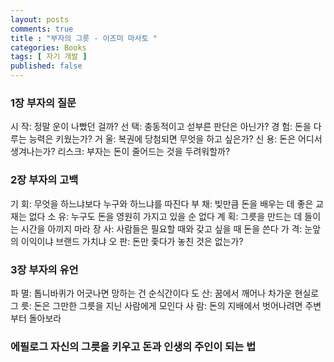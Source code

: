```yaml
---
layout: posts
comments: true
title : "부자의 그릇 - 이즈미 마사토 "
categories: Books
tags: [ 자기 개발 ]
published: false
---
```


### 1장 부자의 질문

시 작: 정말 운이 나빴던 걸까?
선 택: 충동적이고 섣부른 판단은 아닌가?
경 험: 돈을 다루는 능력은 키웠는가?
거 울: 복권에 당첨되면 무엇을 하고 싶은가?
신 용: 돈은 어디서 생겨나는가?
리스크: 부자는 돈이 줄어드는 것을 두려워할까?

### 2장 부자의 고백

기 회: 무엇을 하느냐보다 누구와 하느냐를 따진다
부 채: 빚만큼 돈을 배우는 데 좋은 교재는 없다
소 유: 누구도 돈을 영원히 가지고 있을 순 없다
계 획: 그릇을 만드는 데 들이는 시간을 아끼지 마라
장 사: 사람들은 필요할 때와 갖고 싶을 때 돈을 쓴다
가 격: 눈앞의 이익이냐 브랜드 가치냐
오 판: 돈만 좇다가 놓친 것은 없는가?

### 3장 부자의 유언

파 멸: 톱니바퀴가 어긋나면 망하는 건 순식간이다
도 산: 꿈에서 깨어나 차가운 현실로
그 릇: 돈은 그만한 그릇을 지닌 사람에게 모인다
사 람: 돈의 지배에서 벗어나려면 주변부터 돌아보라

### 에필로그 자신의 그릇을 키우고 돈과 인생의 주인이 되는 법
